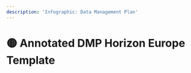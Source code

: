 ```yaml
---
description: 'Infographic: Data Management Plan'
---
```


# 🟡 Annotated DMP Horizon Europe Template

<figure><img src="../.gitbook/assets/Annotated Horizon Europe DMP Template - Infographic-01.png" alt=""><figcaption></figcaption></figure>

<figure><img src="../.gitbook/assets/Annotated Horizon Europe DMP Template - Infographic-02.png" alt=""><figcaption></figcaption></figure>

<figure><img src="../.gitbook/assets/Annotated Horizon Europe DMP Template - Infographic-03 (1).png" alt=""><figcaption></figcaption></figure>

<figure><img src="../.gitbook/assets/Annotated Horizon Europe DMP Template - Infographic-04.png" alt=""><figcaption></figcaption></figure>

<figure><img src="../.gitbook/assets/Annotated Horizon Europe DMP Template - Infographic-05.png" alt=""><figcaption></figcaption></figure>

<figure><img src="../.gitbook/assets/Annotated Horizon Europe DMP Template - Infographic-06.png" alt=""><figcaption></figcaption></figure>

<figure><img src="../.gitbook/assets/Annotated Horizon Europe DMP Template - Infographic-07.png" alt=""><figcaption></figcaption></figure>

<figure><img src="../.gitbook/assets/Annotated Horizon Europe DMP Template - Infographic-08.png" alt=""><figcaption></figcaption></figure>

<figure><img src="../.gitbook/assets/Annotated Horizon Europe DMP Template - Infographic-09.png" alt=""><figcaption></figcaption></figure>

<figure><img src="../.gitbook/assets/Annotated Horizon Europe DMP Template - Infographic-10.png" alt=""><figcaption></figcaption></figure>

<figure><img src="../.gitbook/assets/Annotated Horizon Europe DMP Template - Infographic-11.png" alt=""><figcaption></figcaption></figure>

<figure><img src="../.gitbook/assets/Annotated Horizon Europe DMP Template - Infographic-12 (1).png" alt=""><figcaption></figcaption></figure>

<figure><img src="../.gitbook/assets/Annotated Horizon Europe DMP Template - Infographic-13 (1).png" alt=""><figcaption></figcaption></figure>

<figure><img src="../.gitbook/assets/Annotated Horizon Europe DMP Template - Infographic-14 (1).png" alt=""><figcaption></figcaption></figure>

<figure><img src="../.gitbook/assets/Annotated Horizon Europe DMP Template - Infographic-15.png" alt=""><figcaption></figcaption></figure>

<figure><img src="../.gitbook/assets/Annotated Horizon Europe DMP Template - Infographic-16 (1).png" alt=""><figcaption></figcaption></figure>

<figure><img src="../.gitbook/assets/Annotated Horizon Europe DMP Template - Infographic-17 (1).png" alt=""><figcaption></figcaption></figure>

<figure><img src="../.gitbook/assets/Annotated Horizon Europe DMP Template - Infographic-18 (1).png" alt=""><figcaption></figcaption></figure>

<figure><img src="../.gitbook/assets/Annotated Horizon Europe DMP Template - Infographic-19.png" alt=""><figcaption></figcaption></figure>

<figure><img src="../.gitbook/assets/Annotated Horizon Europe DMP Template - Infographic-20 (1).png" alt=""><figcaption></figcaption></figure>

<figure><img src="../.gitbook/assets/Annotated Horizon Europe DMP Template - Infographic-21.png" alt=""><figcaption></figcaption></figure>
